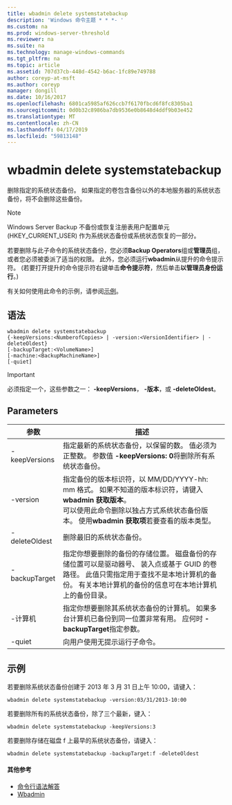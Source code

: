 ```yaml
---
title: wbadmin delete systemstatebackup
description: 'Windows 命令主题 * * *- '
ms.custom: na
ms.prod: windows-server-threshold
ms.reviewer: na
ms.suite: na
ms.technology: manage-windows-commands
ms.tgt_pltfrm: na
ms.topic: article
ms.assetid: 707d37cb-448d-4542-b6ac-1fc89e749788
author: coreyp-at-msft
ms.author: coreyp
manager: dongill
ms.date: 10/16/2017
ms.openlocfilehash: 6801ca5985af626ccb7f6170fbcd6f8fc8305ba1
ms.sourcegitcommit: 0d0b32c8986ba7db9536e0b8648d4ddf9b03e452
ms.translationtype: MT
ms.contentlocale: zh-CN
ms.lasthandoff: 04/17/2019
ms.locfileid: "59813148"
---
```

# <a name="wbadmin-delete-systemstatebackup"></a>wbadmin delete systemstatebackup



删除指定的系统状态备份。 如果指定的卷包含备份以外的本地服务器的系统状态备份，将不会删除这些备份。

> [!NOTE]
> Windows Server Backup 不备份或恢复注册表用户配置单元 (HKEY_CURRENT_USER) 作为系统状态备份或系统状态恢复的一部分。

若要删除与此子命令的系统状态备份，您必须**Backup Operators**组或**管理员**组，或者您必须被委派了适当的权限。 此外，您必须运行**wbadmin**从提升的命令提示符。 (若要打开提升的命令提示符右键单击**命令提示符**，然后单击**以管理员身份运行**。)

有关如何使用此命令的示例，请参阅[示例](#BKMK_examples)。

## <a name="syntax"></a>语法

```
wbadmin delete systemstatebackup
{-keepVersions:<NumberofCopies> | -version:<VersionIdentifier> | -deleteOldest}
[-backupTarget:<VolumeName>]
[-machine:<BackupMachineName>]
[-quiet]
```

> [!IMPORTANT]
> 必须指定一个，这些参数之一： **-keepVersions**， **-版本**，或 **-deleteOldest**。

## <a name="parameters"></a>Parameters

|参数|描述|
|---------|-----------|
|-keepVersions|指定最新的系统状态备份，以保留的数。 值必须为正整数。 参数值 **-keepVersions: 0**将删除所有系统状态备份。|
|-version|指定备份的版本标识符，以 MM/DD/YYYY-hh: mm 格式。 如果不知道的版本标识符，请键入**wbadmin 获取版本**。</br>可以使用此命令删除以独占方式系统状态备份版本。 使用**wbadmin 获取项**若要查看的版本类型。|
|-deleteOldest|删除最旧的系统状态备份。|
|-backupTarget|指定你想要删除的备份的存储位置。 磁盘备份的存储位置可以是驱动器号、 装入点或基于 GUID 的卷路径。 此值只需指定用于查找不是本地计算机的备份。 有关本地计算机的备份的信息可在本地计算机上的备份目录。|
|-计算机|指定你想要删除其系统状态备份的计算机。 如果多台计算机已备份到同一位置非常有用。 应何时 **-backupTarget**指定参数。|
|-quiet|向用户使用无提示运行子命令。|

## <a name="BKMK_examples"></a>示例

若要删除系统状态备份创建于 2013 年 3 月 31 日上午 10:00，请键入：
```
wbadmin delete systemstatebackup -version:03/31/2013-10:00
```
若要删除所有的系统状态备份，除了三个最新，键入：
```
wbadmin delete systemstatebackup -keepVersions:3
```
若要删除存储在磁盘 f 上最早的系统状态备份，请键入：
```
wbadmin delete systemstatebackup -backupTarget:f -deleteOldest
```

#### <a name="additional-references"></a>其他参考

-   [命令行语法解答](command-line-syntax-key.md)
-   [Wbadmin](wbadmin.md)